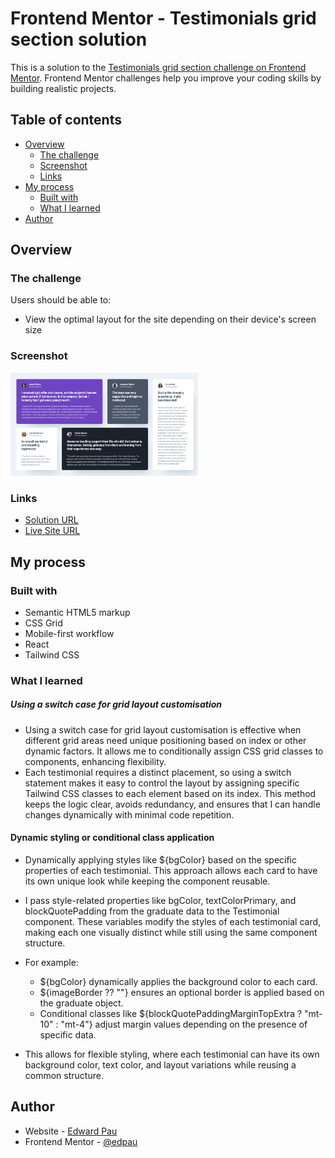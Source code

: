# Frontend Mentor - Testimonials grid section solution

This is a solution to the [Testimonials grid section challenge on Frontend Mentor](https://www.frontendmentor.io/challenges/testimonials-grid-section-Nnw6J7Un7). Frontend Mentor challenges help you improve your coding skills by building realistic projects. 

## Table of contents

- [Overview](#overview)
  - [The challenge](#the-challenge)
  - [Screenshot](#screenshot)
  - [Links](#links)
- [My process](#my-process)
  - [Built with](#built-with)
  - [What I learned](#what-i-learned)
- [Author](#author)



## Overview

### The challenge

Users should be able to:

- View the optimal layout for the site depending on their device's screen size

### Screenshot

<img src="./src/assets/images/screenshot.png" alt="Screenshot" width="300"/>

### Links

- [Solution URL](https://github.com/edpau/fm_testimonials_grid_section)
- [Live Site URL](https://edpau.github.io/fm_testimonials_grid_section/)

## My process

### Built with

- Semantic HTML5 markup
- CSS Grid
- Mobile-first workflow
- React
- Tailwind CSS


### What I learned

##### Using a switch case for grid layout customisation
- Using a switch case for grid layout customisation is effective when different grid areas need unique positioning based on index or other dynamic factors. It allows me to conditionally assign CSS grid classes to components, enhancing flexibility. 
- Each testimonial requires a distinct placement, so using a switch statement makes it easy to control the layout by assigning specific Tailwind CSS classes to each element based on its index. This method keeps the logic clear, avoids redundancy, and ensures that I can handle changes dynamically with minimal code repetition.

#### Dynamic styling or conditional class application
- Dynamically applying styles like ${bgColor} based on the specific properties of each testimonial. This approach allows each card to have its own unique look while keeping the component reusable.

- I pass style-related properties like bgColor, textColorPrimary, and blockQuotePadding from the graduate data to the Testimonial component. These variables modify the styles of each testimonial card, making each one visually distinct while still using the same component structure.

- For example:
    - ${bgColor} dynamically applies the background color to each card.
    - ${imageBorder ?? ""} ensures an optional border is applied based on the graduate object.
    - Conditional classes like ${blockQuotePaddingMarginTopExtra ? "mt-10" : "mt-4"} adjust margin values depending on the presence of specific data.

- This allows for flexible styling, where each testimonial can have its own background color, text color, and layout variations while reusing a common structure.

## Author

- Website - [Edward Pau](https://www.edpau.me)
- Frontend Mentor - [@edpau](https://www.frontendmentor.io/profile/edpau)

